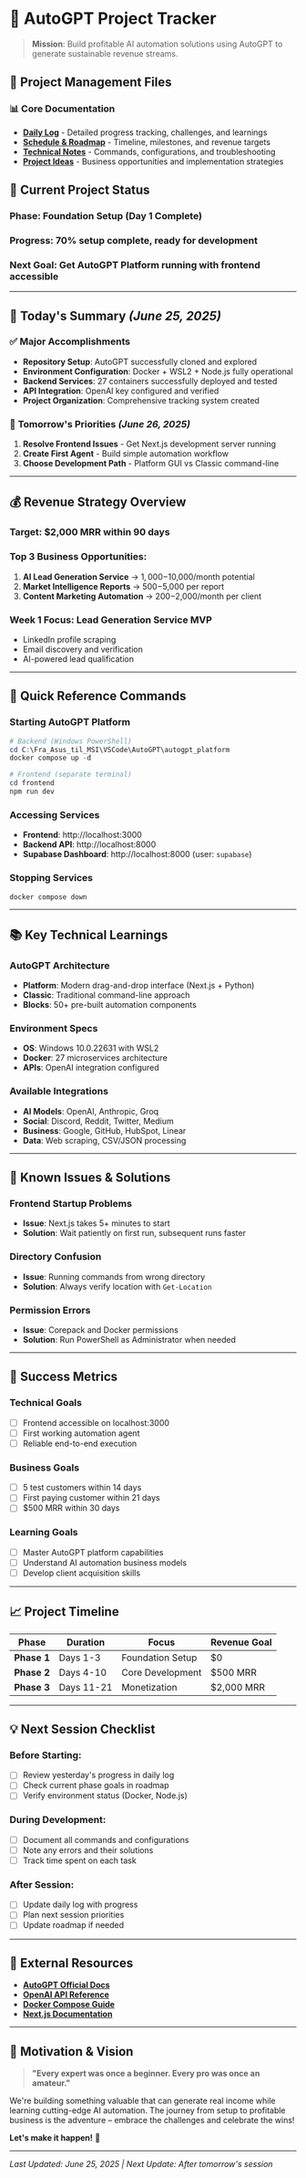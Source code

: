 # 🚀 AutoGPT Project Tracker

> **Mission**: Build profitable AI automation solutions using AutoGPT to generate sustainable revenue streams.

## 📁 **Project Management Files**

### 📊 **Core Documentation**
- **[Daily Log](daily-log.md)** - Detailed progress tracking, challenges, and learnings
- **[Schedule & Roadmap](schedule-and-roadmap.md)** - Timeline, milestones, and revenue targets
- **[Technical Notes](technical-notes.md)** - Commands, configurations, and troubleshooting
- **[Project Ideas](project-ideas.md)** - Business opportunities and implementation strategies

## 🎯 **Current Project Status**

### **Phase**: Foundation Setup (Day 1 Complete)
### **Progress**: 70% setup complete, ready for development
### **Next Goal**: Get AutoGPT Platform running with frontend accessible

---

## 📅 **Today's Summary** *(June 25, 2025)*

### ✅ **Major Accomplishments**
- **Repository Setup**: AutoGPT successfully cloned and explored
- **Environment Configuration**: Docker + WSL2 + Node.js fully operational
- **Backend Services**: 27 containers successfully deployed and tested
- **API Integration**: OpenAI key configured and verified
- **Project Organization**: Comprehensive tracking system created

### 🎯 **Tomorrow's Priorities** *(June 26, 2025)*
1. **Resolve Frontend Issues** - Get Next.js development server running
2. **Create First Agent** - Build simple automation workflow
3. **Choose Development Path** - Platform GUI vs Classic command-line

---

## 💰 **Revenue Strategy Overview**

### **Target**: $2,000 MRR within 90 days

### **Top 3 Business Opportunities**:
1. **AI Lead Generation Service** → $1,000-$10,000/month potential
2. **Market Intelligence Reports** → $500-$5,000 per report  
3. **Content Marketing Automation** → $200-$2,000/month per client

### **Week 1 Focus**: Lead Generation Service MVP
- LinkedIn profile scraping
- Email discovery and verification
- AI-powered lead qualification

---

## 🔧 **Quick Reference Commands**

### **Starting AutoGPT Platform**
```powershell
# Backend (Windows PowerShell)
cd C:\Fra_Asus_til_MSI\VSCode\AutoGPT\autogpt_platform
docker compose up -d

# Frontend (separate terminal)
cd frontend
npm run dev
```

### **Accessing Services**
- **Frontend**: http://localhost:3000
- **Backend API**: http://localhost:8000  
- **Supabase Dashboard**: http://localhost:8000 (user: `supabase`)

### **Stopping Services**
```powershell
docker compose down
```

---

## 📚 **Key Technical Learnings**

### **AutoGPT Architecture**
- **Platform**: Modern drag-and-drop interface (Next.js + Python)
- **Classic**: Traditional command-line approach
- **Blocks**: 50+ pre-built automation components

### **Environment Specs**
- **OS**: Windows 10.0.22631 with WSL2
- **Docker**: 27 microservices architecture
- **APIs**: OpenAI integration configured

### **Available Integrations**
- **AI Models**: OpenAI, Anthropic, Groq
- **Social**: Discord, Reddit, Twitter, Medium
- **Business**: Google, GitHub, HubSpot, Linear
- **Data**: Web scraping, CSV/JSON processing

---

## 🚨 **Known Issues & Solutions**

### **Frontend Startup Problems**
- **Issue**: Next.js takes 5+ minutes to start
- **Solution**: Wait patiently on first run, subsequent runs faster

### **Directory Confusion**
- **Issue**: Running commands from wrong directory
- **Solution**: Always verify location with `Get-Location`

### **Permission Errors**
- **Issue**: Corepack and Docker permissions
- **Solution**: Run PowerShell as Administrator when needed

---

## 🎯 **Success Metrics**

### **Technical Goals**
- [ ] Frontend accessible on localhost:3000
- [ ] First working automation agent
- [ ] Reliable end-to-end execution

### **Business Goals**
- [ ] 5 test customers within 14 days
- [ ] First paying customer within 21 days
- [ ] $500 MRR within 30 days

### **Learning Goals**
- [ ] Master AutoGPT platform capabilities
- [ ] Understand AI automation business models
- [ ] Develop client acquisition skills

---

## 📈 **Project Timeline**

| Phase | Duration | Focus | Revenue Goal |
|-------|----------|-------|--------------|
| **Phase 1** | Days 1-3 | Foundation Setup | $0 |
| **Phase 2** | Days 4-10 | Core Development | $500 MRR |
| **Phase 3** | Days 11-21 | Monetization | $2,000 MRR |

---

## 💡 **Next Session Checklist**

### **Before Starting:**
- [ ] Review yesterday's progress in daily log
- [ ] Check current phase goals in roadmap
- [ ] Verify environment status (Docker, Node.js)

### **During Development:**
- [ ] Document all commands and configurations
- [ ] Note any errors and their solutions
- [ ] Track time spent on each task

### **After Session:**
- [ ] Update daily log with progress
- [ ] Plan next session priorities
- [ ] Update roadmap if needed

---

## 🔗 **External Resources**

- **[AutoGPT Official Docs](https://docs.agpt.co/)**
- **[OpenAI API Reference](https://platform.openai.com/docs)**
- **[Docker Compose Guide](https://docs.docker.com/compose/)**
- **[Next.js Documentation](https://nextjs.org/docs)**

---

## 🎉 **Motivation & Vision**

> **"Every expert was once a beginner. Every pro was once an amateur."**

We're building something valuable that can generate real income while learning cutting-edge AI automation. The journey from setup to profitable business is the adventure – embrace the challenges and celebrate the wins!

**Let's make it happen!** 💪

---

*Last Updated: June 25, 2025 | Next Update: After tomorrow's session*
